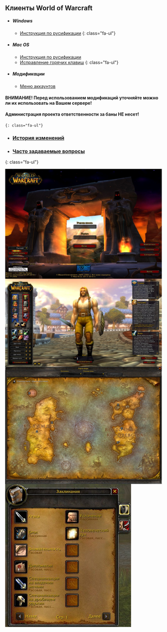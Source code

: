 ## Клиенты World of Warcraft

- ##### <i class="fa-li fab fa-windows fa-2x"></i>Windows
    - <i class="fa-li far fa-file-alt"></i>[Инструкция по русификации](win_instruction.html)
    {: class="fa-ul"}
- ##### <i class="fa-li fab fa-apple fa-2x"></i>Mac OS
    - <i class="fa-li far fa-file-alt"></i>[Инструкция по русификации](mac_instruction.html)
    - <i class="fa-li fas fa-keyboard"></i>[Исправление горячих клавиш](fix_mac_hotkeys.html)
    {: class="fa-ul"}
- ##### <i class="fa-li fas fa-cogs fa-2x"></i>Модификации
    - <i class="fa-li far fa-file-alt"></i>[Меню аккаунтов](acc_menu_instruction.html)
#### ВНИМАНИЕ! Перед использованием модификаций уточняйте можно ли их использовать на Вашем сервере!
#### Администрация проекта ответственности за баны НЕ несет!
    {: class="fa-ul"}
- ### <i class="fa-li fas fa-book"></i>[История изменений](changelog.html)
- ### <i class="fa-li fas fa-question"></i>[Часто задаваемые вопросы](frequently_asked_questions.html)
{: class="fa-ul"}

<img src="assets\img\game_image_1.jpg" align="middle">

<img src="assets\img\game_image_2.jpg" align="middle">

<img src="assets\img\game_image_3.jpg" align="middle">

<img src="assets\img\game_image_4.jpg" align="middle">
